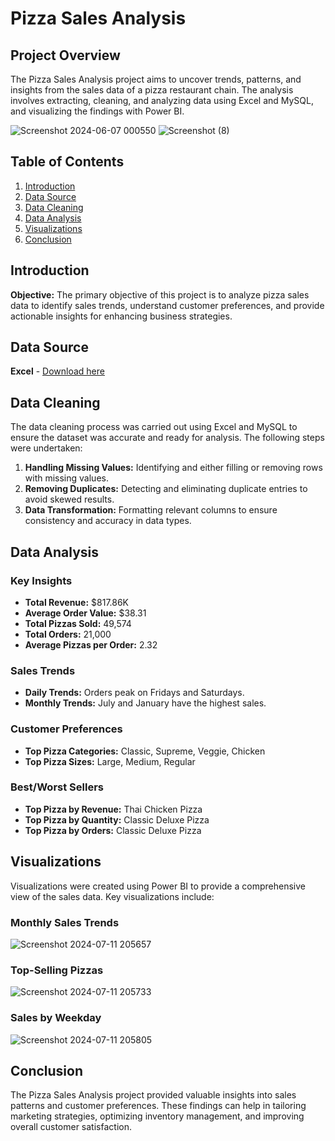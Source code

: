 # Pizza Sales Analysis

## Project Overview

The Pizza Sales Analysis project aims to uncover trends, patterns, and insights from the sales data of a pizza restaurant chain. The analysis involves extracting, cleaning, and analyzing data using Excel and MySQL, and visualizing the findings with Power BI.

![Screenshot 2024-06-07 000550](https://github.com/Sumaiyagh/Pizza_Sales_Analysis/assets/130544328/ef13aa43-0fc5-4680-bd41-8670a91acff4)
![Screenshot (8)](https://github.com/Sumaiyagh/Pizza_Sales_Analysis/assets/130544328/50ff4c5e-bfc7-4093-9525-4ee1fabd4bc1)


## Table of Contents

1. [Introduction](#introduction)
2. [Data Source](#data-source)
3. [Data Cleaning](#data-cleaning)
4. [Data Analysis](#data-analysis)
5. [Visualizations](#visualizations)
6. [Conclusion](#conclusion)


## Introduction

**Objective:** The primary objective of this project is to analyze pizza sales data to identify sales trends, understand customer preferences, and provide actionable insights for enhancing business strategies.

## Data Source

**Excel** - [Download here](https://github.com/Sumaiyagh/Pizza_Sales_Analysis/blob/main/pizza_sales_excel_file.xlsx)

## Data Cleaning

The data cleaning process was carried out using Excel and MySQL to ensure the dataset was accurate and ready for analysis. The following steps were undertaken:

1. **Handling Missing Values:** Identifying and either filling or removing rows with missing values.
2. **Removing Duplicates:** Detecting and eliminating duplicate entries to avoid skewed results.
3. **Data Transformation:** Formatting relevant columns to ensure consistency and accuracy in data types.

## Data Analysis

### Key Insights

- **Total Revenue:** $817.86K
- **Average Order Value:** $38.31
- **Total Pizzas Sold:** 49,574
- **Total Orders:** 21,000
- **Average Pizzas per Order:** 2.32

### Sales Trends

- **Daily Trends:** Orders peak on Fridays and Saturdays.
- **Monthly Trends:** July and January have the highest sales.

### Customer Preferences

- **Top Pizza Categories:** Classic, Supreme, Veggie, Chicken
- **Top Pizza Sizes:** Large, Medium, Regular

### Best/Worst Sellers

- **Top Pizza by Revenue:** Thai Chicken Pizza
- **Top Pizza by Quantity:** Classic Deluxe Pizza
- **Top Pizza by Orders:** Classic Deluxe Pizza

## Visualizations

Visualizations were created using Power BI to provide a comprehensive view of the sales data. Key visualizations include:

### Monthly Sales Trends

![Screenshot 2024-07-11 205657](https://github.com/Sumaiyagh/Pizza_Sales_Analysis/assets/130544328/d02d2af7-3db7-4dab-aa18-5bc7f293bd50)


### Top-Selling Pizzas

![Screenshot 2024-07-11 205733](https://github.com/Sumaiyagh/Pizza_Sales_Analysis/assets/130544328/3e30294d-8b73-45a3-9006-be19233fc0cc)


### Sales by Weekday

![Screenshot 2024-07-11 205805](https://github.com/Sumaiyagh/Pizza_Sales_Analysis/assets/130544328/cf496bf8-87f1-473e-b84d-d32dbfb52063)


## Conclusion

The Pizza Sales Analysis project provided valuable insights into sales patterns and customer preferences. These findings can help in tailoring marketing strategies, optimizing inventory management, and improving overall customer satisfaction.




